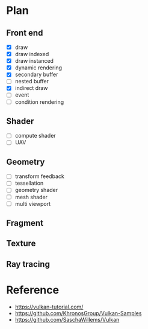 # Plan
## Front end
- [x] draw
- [x] draw indexed
- [x] draw instanced
- [x] dynamic rendering
- [x] secondary buffer
- [ ] nested buffer
- [x] indirect draw
- [ ] event
- [ ] condition rendering

## Shader
- [ ] compute shader
- [ ] UAV

## Geometry
- [ ] transform feedback
- [ ] tessellation
- [ ] geometry shader
- [ ] mesh shader
- [ ] multi viewport

## Fragment

## Texture

## Ray tracing

# Reference
* https://vulkan-tutorial.com/
* https://github.com/KhronosGroup/Vulkan-Samples
* https://github.com/SaschaWillems/Vulkan